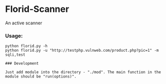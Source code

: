 # Florid-Scanner
An active scanner

### Usage:

```
python florid.py -h
python florid.py -u "http://testphp.vulnweb.com/product.php?pic=1" -m sqli,test

### Development

Just add module into the directory - "./mod". The main function in the module should be "run(options)".
